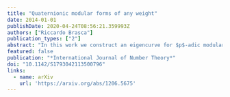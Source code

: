 ```yaml
---
title: "Quaternionic modular forms of any weight"
date: 2014-01-01
publishDate: 2020-04-24T08:56:21.359993Z
authors: ["Riccardo Brasca"]
publication_types: ["2"]
abstract: "In this work we construct an eigencurve for $p$-adic modular forms attached to an indefinite quaternion algebra over $\\mathbb{Q}$. Our theory includes the definition, both as rules on test objects and sections of line bundle, of $p$-adic modular forms, convergent and overconvergent, of any $p$-adic weight. We prove that our modular forms can be put in analytic families over the weight space and we introduce the Hecke operators $\\mathrm{U}$ and $\\mathrm{T}_l$, that can also be put in families. We show that the$ $\\mathrm{U}$-operator acts compactly on the space of overconvergent modular forms. We finally construct the eigencurve, a rigid analytic variety whose points correspond to systems of overconvergent eigenforms of finite slope with respect to the $\\mathrm{U}$-operator. "
featured: false
publication: "*International Journal of Number Theory*"
doi: "10.1142/S1793042113500796"
links:
  - name: arXiv
    url: 'https://arxiv.org/abs/1206.5675'
---
```


